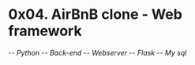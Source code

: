 # 0x04. AirBnB clone - Web framework
-- *Python* 
-- *Back-end* 
-- *Webserver* 
-- *Flask*
-- *My sql*